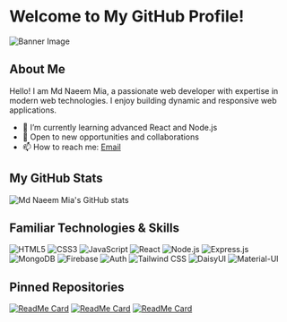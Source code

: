 # Welcome to My GitHub Profile!

![Banner Image](https://github.com/MdNaeemMia/MdNaeemMia/raw/main/banner1.png)

## About Me

Hello! I am Md Naeem Mia, a passionate web developer with expertise in modern web technologies. I enjoy building dynamic and responsive web applications.

- 🌱 I’m currently learning advanced React and Node.js
- 💼 Open to new opportunities and collaborations
- 📫 How to reach me: [Email](mailto:naeemmia4@gmail.com)

## My GitHub Stats

![Md Naeem Mia's GitHub stats](https://github-readme-stats.vercel.app/api?username=MdNaeemMia&show_icons=true&theme=radical)

## Familiar Technologies & Skills

![HTML5](https://img.shields.io/badge/-HTML5-E34F26?style=flat-square&logo=html5&logoColor=white)
![CSS3](https://img.shields.io/badge/-CSS3-1572B6?style=flat-square&logo=css3)
![JavaScript](https://img.shields.io/badge/-JavaScript-F7DF1E?style=flat-square&logo=javascript)
![React](https://img.shields.io/badge/-React-61DAFB?style=flat-square&logo=react)
![Node.js](https://img.shields.io/badge/-Node.js-339933?style=flat-square&logo=node.js)
![Express.js](https://img.shields.io/badge/-Express.js-000000?style=flat-square&logo=express)
![MongoDB](https://img.shields.io/badge/-MongoDB-47A248?style=flat-square&logo=mongodb)
![Firebase](https://img.shields.io/badge/-Firebase-FFCA28?style=flat-square&logo=firebase)
![Auth](https://img.shields.io/badge/-Auth-4479A1?style=flat-square&logo=auth0)
![Tailwind CSS](https://img.shields.io/badge/-Tailwind%20CSS-38B2AC?style=flat-square&logo=tailwind-css)
![DaisyUI](https://img.shields.io/badge/-DaisyUI-38B2AC?style=flat-square&logo=daisyui)
![Material-UI](https://img.shields.io/badge/-MUI-0081CB?style=flat-square&logo=mui)

## Pinned Repositories

[![ReadMe Card](https://github-readme-stats.vercel.app/api/pin/?username=MdNaeemMia&repo=project1)](https://github.com/MdNaeemMia/project1)
[![ReadMe Card](https://github-readme-stats.vercel.app/api/pin/?username=MdNaeemMia&repo=project2)](https://github.com/MdNaeemMia/project2)
[![ReadMe Card](https://github-readme-stats.vercel.app/api/pin/?username=MdNaeemMia&repo=project3)](https://github.com/MdNaeemMia/project3)
